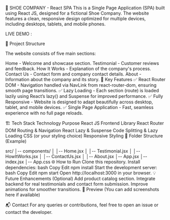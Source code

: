 🥿 SHOE COMPANY - React SPA
This is a Single Page Application (SPA) built using React JS, designed for a fictional Shoe Company. The website features a clean, responsive design optimized for multiple devices, including desktops, tablets, and mobile phones.

LIVE DEMO :

📂 Project Structure

The website consists of five main sections:

Home - Welcome and showcase section.
Testimonial - Customer reviews and feedback.
How It Works - Explanation of the company's process.
Contact Us - Contact form and company contact details.
About - Information about the company and its story.
🚀 Key Features
✅ React Router DOM - Navigation handled via NavLink from react-router-dom, ensuring smooth page transitions.
✅ Lazy Loading - Each section (route) is loaded lazily using React’s lazy() and Suspense for improved performance.
✅ Fully Responsive - Website is designed to adapt beautifully across desktop, tablet, and mobile devices.
✅ Single Page Application - Fast, seamless experience with no full page reloads.

🏗️ Tech Stack
Technology	Purpose
React JS	Frontend Library
React Router DOM	Routing & Navigation
React Lazy & Suspense	Code Splitting & Lazy Loading
CSS (or your styling choice)	Responsive Styling
📑 Folder Structure (Example)

src/
│-- components/
│   │-- Home.jsx
│   │-- Testimonial.jsx
│   │-- HowItWorks.jsx
│   │-- ContactUs.jsx
│   │-- About.jsx
│-- App.jsx
│-- index.jsx
│-- App.css
🌐 How to Run
Clone this repository.
Install dependencies:
bash
Copy
Edit
npm install
Start the development server:
bash
Copy
Edit
npm start
Open http://localhost:3000 in your browser.
💡 Future Enhancements (Optional)
Add product catalog section.
Integrate backend for real testimonials and contact form submission.
Improve animations for smoother transitions.
📸 Preview
(You can add screenshots here if available)

📬 Contact
For any queries or contributions, feel free to open an issue or contact the developer.

